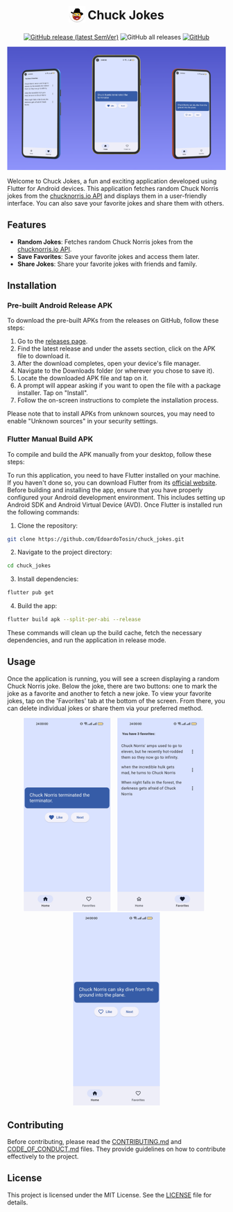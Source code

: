 <h1 align="center">
 <sub>
   <img src="assets/icon/logo.png" height="38" width="38" alt="Logo">
 </sub>
 Chuck Jokes
</h1>

<p align="center">
	<a href="https://github.com/EdoardoTosin/chuck_jokes/releases/latest">
	<img alt="GitHub release (latest SemVer)" src="https://img.shields.io/github/v/release/EdoardoTosin/chuck_jokes?label=Latest%20Release&style=for-the-badge"></a>
	<img alt="GitHub all releases" src="https://img.shields.io/github/downloads/EdoardoTosin/chuck_jokes/total?style=for-the-badge">
	<a href="https://github.com/EdoardoTosin/chuck_jokes/blob/main/LICENSE">
	<img alt="GitHub" src="https://img.shields.io/github/license/EdoardoTosin/chuck_jokes?style=for-the-badge"></a>
</p>
<!--
<p align="center">
    <a href="https://github.com/EdoardoTosin/chuck_jokes/releases/latest/download/chuck-norris-android-arm64-v8a-release.apk">
    <img alt="GitHub release (latest by SemVer and asset)" src="https://img.shields.io/github/downloads/EdoardoTosin/chuck_jokes/latest/chuck-norris-android-arm64-v8a-release.apk?label=android-arm64-v8a&style=for-the-badge"></a>
    <a href="https://github.com/EdoardoTosin/chuck_jokes/releases/latest/download/chuck-norris-android-armeabi-v7a-release.apk">
    <img alt="GitHub release (latest by SemVer and asset)" src="https://img.shields.io/github/downloads/EdoardoTosin/chuck_jokes/latest/chuck-norris-android-armeabi-v7a-release.apk?label=android-armeabi-v7a&style=for-the-badge"></a>
    <a href="https://github.com/EdoardoTosin/chuck_jokes/releases/latest/download/chuck-norris-android-x86_64-release.apk">
    <img alt="GitHub release (latest by SemVer and asset)" src="https://img.shields.io/github/downloads/EdoardoTosin/chuck_jokes/latest/chuck-norris-android-x86_64-release.apk?label=android-x86_64&style=for-the-badge"></a>
</p>
-->
<p align="center">
 <img src="assets/screenshot/preview.png" alt="Preview">
</p>

Welcome to Chuck Jokes, a fun and exciting application developed using Flutter for Android devices.
This application fetches random Chuck Norris jokes from the [chucknorris.io API](https://api.chucknorris.io/) and displays them in a user-friendly interface. You can also save your favorite jokes and share them with others.

## Features

- **Random Jokes**: Fetches random Chuck Norris jokes from the [chucknorris.io API](https://api.chucknorris.io/).
- **Save Favorites**: Save your favorite jokes and access them later.
- **Share Jokes**: Share your favorite jokes with friends and family.

## Installation

### Pre-built Android Release APK

To download the pre-built APKs from the releases on GitHub, follow these steps:

1. Go to the [releases page](https://github.com/EdoardoTosin/chuck_jokes/releases/latest).
2. Find the latest release and under the assets section, click on the APK file to download it.
3. After the download completes, open your device's file manager.
4. Navigate to the Downloads folder (or wherever you chose to save it).
5. Locate the downloaded APK file and tap on it.
6. A prompt will appear asking if you want to open the file with a package installer. Tap on "Install".
7. Follow the on-screen instructions to complete the installation process.

Please note that to install APKs from unknown sources, you may need to enable "Unknown sources" in your security settings.

### Flutter Manual Build APK

To compile and build the APK manually from your desktop, follow these steps:

To run this application, you need to have Flutter installed on your machine. If you haven't done so, you can download Flutter from its [official website](https://flutter.dev/).
Before building and installing the app, ensure that you have properly configured your Android development environment. This includes setting up Android SDK and Android Virtual Device (AVD).
Once Flutter is installed run the following commands:

1. Clone the repository:
```bash
git clone https://github.com/EdoardoTosin/chuck_jokes.git
```

2. Navigate to the project directory:
```bash
cd chuck_jokes
```

3. Install dependencies:
```bash
flutter pub get
```

4. Build the app:
```bash
flutter build apk --split-per-abi --release
```

These commands will clean up the build cache, fetch the necessary dependencies, and run the application in release mode.

## Usage

Once the application is running, you will see a screen displaying a random Chuck Norris joke. Below the joke, there are two buttons: one to mark the joke as a favorite and another to fetch a new joke. To view your favorite jokes, tap on the 'Favorites' tab at the bottom of the screen. From there, you can delete individual jokes or share them via your preferred method.

<p align="center">
 <img src="assets/screenshot/screenshot-home-liked.png" width="200" alt="Screenshot Home Liked">
 &nbsp;&nbsp;
 <img src="assets/screenshot/screenshot-favorites.png" width="200" alt="Screenshot Favorites">
 &nbsp;&nbsp;
 <img src="assets/screenshot/screenshot-home.png" width="200" alt="Screenshot Home">
</p>

## Contributing

Before contributing, please read the [CONTRIBUTING.md](./CONTRIBUTING.md) and [CODE_OF_CONDUCT.md](./CODE_OF_CONDUCT.md) files. They provide guidelines on how to contribute effectively to the project.

## License

This project is licensed under the MIT License. See the [LICENSE](LICENSE) file for details.
